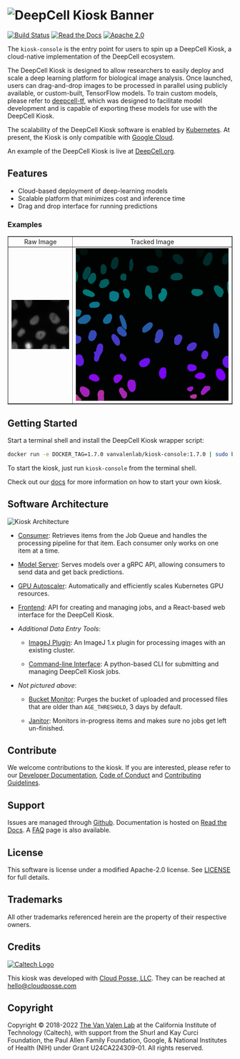 # ![DeepCell Kiosk Banner](https://raw.githubusercontent.com/vanvalenlab/kiosk-console/master/docs/images/DeepCell_Kiosk_Banner.png)

[![Build Status](https://github.com/vanvalenlab/kiosk-console/workflows/build/badge.svg)](https://github.com/vanvalenlab/kiosk-console/actions)
[![Read the Docs](https://readthedocs.org/projects/deepcell-kiosk/badge/?version=master)](https://deepcell-kiosk.readthedocs.io/en/master/?badge=master)
[![Apache 2.0](https://img.shields.io/badge/License-Apache%202.0-blue.svg)](https://github.com/vanvalenlab/kiosk-console/blob/master/LICENSE)

The `kiosk-console` is the entry point for users to spin up a DeepCell Kiosk, a cloud-native implementation of the DeepCell ecosystem.

The DeepCell Kiosk is designed to allow researchers to easily deploy and scale a deep learning platform for biological image analysis. Once launched, users can drag-and-drop images to be processed in parallel using publicly available, or custom-built, TensorFlow models. To train custom models, please refer to [deepcell-tf](https://github.com/vanvalenlab/deepcell-tf), which was designed to facilitate model development and is capable of exporting these models for use with the DeepCell Kiosk.

The scalability of the DeepCell Kiosk software is enabled by [Kubernetes](https://kubernetes.io/). At present, the Kiosk is only compatible with [Google Cloud](https://cloud.google.com/).

An example of the DeepCell Kiosk is live at [DeepCell.org](https://deepcell.org).

## Features

- Cloud-based deployment of deep-learning models
- Scalable platform that minimizes cost and inference time
- Drag and drop interface for running predictions

### Examples

<table width="700" border="1" cellpadding="5">

<tr>
<td align="center" valign="center">
Raw Image
</td>

<td align="center" valign="center">
Tracked Image
</td>
</tr>

<tr>
<td align="center" valign="center">
<img src="https://raw.githubusercontent.com/vanvalenlab/deepcell-tf/master/docs/images/raw.gif" alt="Raw Image" />
</td>

<td align="center" valign="center">
<img src="https://raw.githubusercontent.com/vanvalenlab/deepcell-tf/master/docs/images/tracked.gif" alt="Tracked Image" />
</td>
</tr>

</table>

## Getting Started

Start a terminal shell and install the DeepCell Kiosk wrapper script:

```bash
docker run -e DOCKER_TAG=1.7.0 vanvalenlab/kiosk-console:1.7.0 | sudo bash
```

To start the kiosk, just run `kiosk-console` from the terminal shell.

Check out our [docs](https://deepcell-kiosk.readthedocs.io/en/master/GETTING_STARTED.html) for more information on how to start your own kiosk.

## Software Architecture

![Kiosk Architecture](https://raw.githubusercontent.com/vanvalenlab/kiosk-console/master/docs/images/Kiosk_Architecture.png)

- [Consumer](https://github.com/vanvalenlab/kiosk-redis-consumer): Retrieves items from the Job Queue and handles the processing pipeline for that item. Each consumer only works on one item at a time.

- [Model Server](https://github.com/vanvalenlab/kiosk-tf-serving): Serves models over a gRPC API, allowing consumers to send data and get back predictions.

- [GPU Autoscaler](https://github.com/vanvalenlab/kiosk-autoscaler): Automatically and efficiently scales Kubernetes GPU resources.

- [Frontend](https://github.com/vanvalenlab/kiosk-frontend): API for creating and managing jobs, and a React-based web interface for the DeepCell Kiosk.

- _Additional Data Entry Tools_:

  - [ImageJ Plugin](https://github.com/vanvalenlab/kiosk-imageJ-plugin): An ImageJ 1.x plugin for processing images with an existing cluster.

  - [Command-line Interface](https://github.com/vanvalenlab/kiosk-client): A python-based CLI for submitting and managing DeepCell Kiosk jobs.

- _Not pictured above_:

  - [Bucket Monitor](https://github.com/vanvalenlab/kiosk-bucket-monitor): Purges the bucket of uploaded and processed files that are older than `AGE_THRESHOLD`, 3 days by default.

  - [Janitor](https://github.com/vanvalenlab/kiosk-redis-janitor): Monitors in-progress items and makes sure no jobs get left un-finished.

## Contribute

We welcome contributions to the kiosk. If you are interested, please refer to our [Developer Documentation](https://deepcell-kiosk.readthedocs.io/en/master/DEVELOPER.html), [Code of Conduct](https://github.com/vanvalenlab/kiosk-console/blob/master/CODE_OF_CONDUCT.md) and [Contributing Guidelines](https://github.com/vanvalenlab/kiosk-console/blob/master/CONTRIBUTING.md).

## Support

Issues are managed through [Github](https://github.com/vanvalenlab/kiosk-console/issues).
Documentation is hosted on [Read the Docs](https://deepcell-kiosk.readthedocs.io/en/master).
A [FAQ](http://www.deepcell.org/faq) page is also available.

## License

This software is license under a modified Apache-2.0 license. See [LICENSE](https://github.com/vanvalenlab/kiosk-console/blob/master/LICENSE) for full details.

## Trademarks

All other trademarks referenced herein are the property of their respective owners.

## Credits

[![Caltech Logo](https://upload.wikimedia.org/wikipedia/commons/7/75/Caltech_Logo.svg)](http://www.vanvalen.caltech.edu/)

This kiosk was developed with [Cloud Posse, LLC](https://cloudposse.com). They can be reached at <hello@cloudposse.com>

## Copyright

Copyright © 2018-2022 [The Van Valen Lab](http://www.vanvalen.caltech.edu/) at the California Institute of Technology (Caltech), with support from the Shurl and Kay Curci Foundation, the Paul Allen Family Foundation, Google, & National Institutes of Health (NIH) under Grant U24CA224309-01.
All rights reserved.
